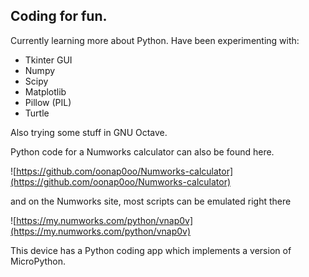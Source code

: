 ## Coding for fun.

Currently learning more about Python. Have been experimenting with:
  
* Tkinter GUI
* Numpy
* Scipy
* Matplotlib
* Pillow (PIL)
* Turtle

Also trying some stuff in GNU Octave.

Python code for a Numworks calculator can also be found here. 

![https://github.com/oonap0oo/Numworks-calculator](https://github.com/oonap0oo/Numworks-calculator)

and on the Numworks site, most scripts can be emulated right there

![https://my.numworks.com/python/vnap0v](https://my.numworks.com/python/vnap0v)

This device has a Python coding app which implements a version of MicroPython.

<!---
oonap0oo/oonap0oo is a ✨ special ✨ repository because its `README.md` (this file) appears on your GitHub profile.
You can click the Preview link to take a look at your changes.
--->
